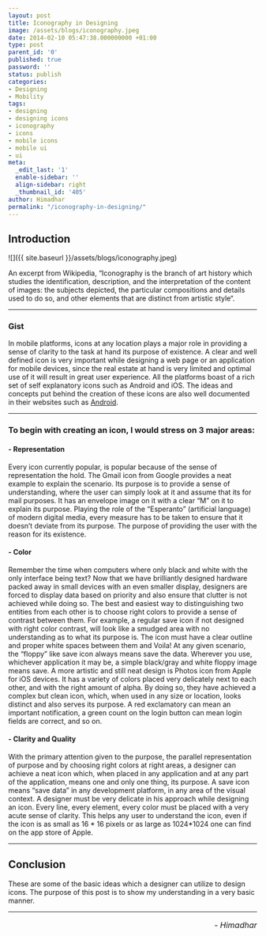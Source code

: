 ```yaml
---
layout: post
title: Iconography in Designing
image: /assets/blogs/iconography.jpeg
date: 2014-02-10 05:47:38.000000000 +01:00
type: post
parent_id: '0'
published: true
password: ''
status: publish
categories:
- Designing
- Mobility
tags:
- designing
- designing icons
- iconography
- icons
- mobile icons
- mobile ui
- ui
meta:
  _edit_last: '1'
  enable-sidebar: ''
  align-sidebar: right
  _thumbnail_id: '405'
author: Himadhar
permalink: "/iconography-in-designing/"
---
```


## Introduction

![]({{ site.baseurl }}/assets/blogs/iconography.jpeg)

An excerpt from Wikipedia, “Iconography is the branch of art history which studies the identification, description, and the interpretation of the content of images: the subjects depicted, the particular compositions and details used to do so, and other elements that are distinct from artistic style“.

---

### Gist

In mobile platforms, icons at any location plays a major role in providing a sense of clarity to the task at hand its purpose of existence. A clear and well defined icon is very important while designing a web page or an application for mobile devices, since the real estate at hand is very limited and optimal use of it will result in great user experience.
All the platforms boast of a rich set of self explanatory icons such as Android and iOS. The ideas and concepts put behind the creation of these icons are also well documented in their websites such as [Android](https://m2.material.io/guidelines/style/icons.html).

---

### To begin with creating an icon, I would stress on 3 major areas:

#### - **Representation**
Every icon currently popular, is popular because of the sense of representation the hold. The Gmail icon from Google provides a neat example to explain the scenario. Its purpose is to provide a sense of understanding, where the user can simply look at it and assume that its for mail purposes. It has an envelope image on it with a clear “M” on it to explain its purpose. Playing the role of the “Esperanto” (artificial language) of modern digital media, every measure has to be taken to ensure that it doesn’t deviate from its purpose. The purpose of providing the user with the reason for its existence.

#### - **Color**
Remember the time when computers where only black and white with the only interface being text? Now that we have brilliantly designed hardware packed away in small devices with an even smaller display, designers are forced to display data based on priority and also ensure that clutter is not achieved while doing so. The best and easiest way to distinguishing two entities from each other is to choose right colors to provide a sense of contrast between them. For example, a regular save icon if not designed with right color contrast, will look like a smudged area with no understanding as to what its purpose is. The icon must have a clear outline and proper white spaces between them and Voila! At any given scenario, the “floppy” like save icon always means save the data. Wherever you use, whichever application it may be, a simple black/gray and white floppy image means save. A more artistic and still neat design is Photos icon from Apple for iOS devices. It has a variety of colors placed very delicately next to each other, and with the right amount of alpha. By doing so, they have achieved a complex but clean icon, which, when used in any size or location, looks distinct and also serves its purpose. A red exclamatory can mean an important notification, a green count on the login button can mean login fields are correct, and so on.

#### - **Clarity and Quality**
With the primary attention given to the purpose, the parallel representation of purpose and by choosing right colors at right areas, a designer can achieve a neat icon which, when placed in any application and at any part of the application, means one and only one thing, its purpose. A save icon means “save data” in any development platform, in any area of the visual context. A designer must be very delicate in his approach while designing an icon. Every line, every element, every color must be placed with a very acute sense of clarity. This helps any user to understand the icon, even if the icon is as small as 16 * 16 pixels or as large as 1024*1024 one can find on the app store of Apple.

---

## Conclusion

These are some of the basic ideas which a designer can utilize to design icons. The purpose of this post is to show my understanding in a very basic manner. 

---

<h6 style="text-align: right;font-size: 1rem;margin-top: 16px;">
- Himadhar
</h6>
